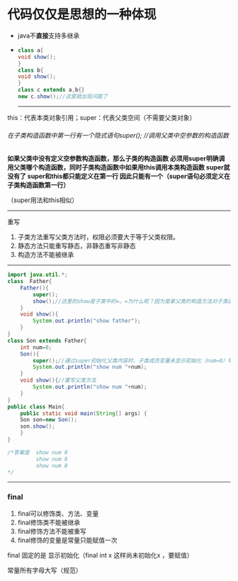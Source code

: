 # 代码仅仅是思想的一种体现

- java不**直接**支持多继承

- ```java
  class a{
  void show();
  }
  class b{
  void show();
  }
  class c extends a,b{}
  new c.show();//这里就出现问题了
  ```

  ------

  

this：代表本类对象引用；super：代表父类空间（不需要父类对象）

###### *在子类构造函数中第一行有一个隐式语句super(); //调用父类中空参数的构造函数*

**如果父类中没有定义空参数构造函数，那么子类的构造函数 必须用super明确调用父类哪个构造函数，同时子类构造函数中如果用this调用本类构造函数 super就没有了 super和this都只能定义在第一行 因此只能有一个（super语句必须定义在子类构造函数第一行）**

（super用法和this相似）

------

重写

1. 子类方法重写父类方法时，权限必须要大于等于父类权限。
2. 静态方法只能重写静态，非静态重写非静态
3. 构造方法不能被继承

------

```java
import java.util.*;
class  Father{
    Father(){
        super();
        show();//这里的show是子类中的=。=为什么呢？因为是拿父类的构造方法对子类进行初始化  指向子类
    }
    void show(){
        System.out.println("show father");
    }
}
class Son extends Father{
    int num=8;
    Son(){
        super();//通过super初始化父类内容时，子类成员变量未显示初始化（num=0）等父类初始化完后才显示初始化（super；只是把父类构造器的代码复制下来也可以是拿父类构造方法对子类进行初始化）
        System.out.println("show num "+num);
    }
    void show(){//重写父类方法 
        System.out.println("show num "+num);
    }
}
public class Main{
    public static void main(String[] args) {
    Son son=new Son();
    son.show();
    }
}

/*答案是  show num 0
   		 show num 8
         show num 8
*/
```

------

### final

1. final可以修饰类、方法、变量
2. final修饰类不能被继承
3. final修饰方法不能被重写
4. final修饰的变量是常量只能赋值一次

final 固定的是 显示初始化（final int x  这样尚未初始化x ，要赋值）

常量所有字母大写（规范）

